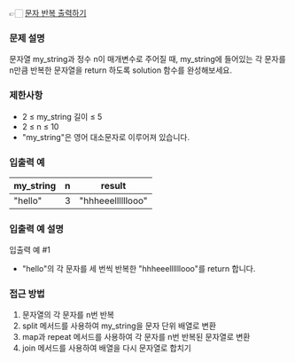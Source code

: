 👉🏻 [문자 반복 출력하기](https://school.programmers.co.kr/learn/courses/30/lessons/120825)

### 문제 설명

문자열 my_string과 정수 n이 매개변수로 주어질 때, my_string에 들어있는 각 문자를 n만큼 반복한 문자열을 return 하도록 solution 함수를 완성해보세요.

### 제한사항

- 2 ≤ my_string 길이 ≤ 5
- 2 ≤ n ≤ 10
- "my_string"은 영어 대소문자로 이루어져 있습니다.

### 입출력 예

| my_string | n   | result            |
| --------- | --- | ----------------- |
| "hello"   | 3   | "hhheeellllllooo" |

### 입출력 예 설명

입출력 예 #1

- "hello"의 각 문자를 세 번씩 반복한 "hhheeellllllooo"를 return 합니다.

### 접근 방법

1. 문자열의 각 문자를 n번 반복
2. split 메서드를 사용하여 my_string을 문자 단위 배열로 변환
3. map과 repeat 메서드를 사용하여 각 문자를 n번 반복된 문자열로 변환
4. join 메서드를 사용하여 배열을 다시 문자열로 합치기
